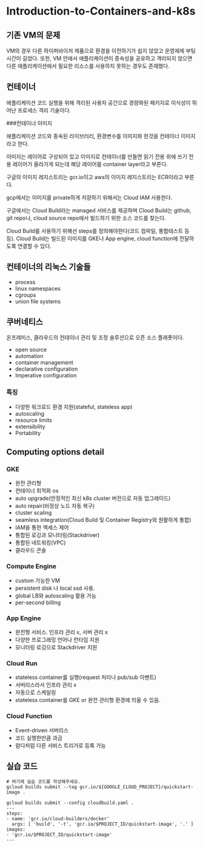 # Introduction-to-Containers-and-k8s

## 기존 VM의 문제

VM의 경우 다른 하이퍼바이저 제품으로 환경을 이전하기가 쉽지 않았고 운영체제 부팅 시간이 길었다. 또한, VM 안에서 애플리케이션이 종속성을 공유하고 격리되지 않으면 다른 애플리케이션에서 필요한 리소스를 사용하지 못하는 경우도 존재했다.

## 컨테이너

애플리케이션 코드 실행을 위해 격리된 사용자 공간으로 경량화된 패키지로 이식성이 뛰어난 프로세스 격리 기술이다.

###컨테이너 이미지

애플리케이션 코드와 종속된 라이브러리, 환경변수를 이미지화 한것을 컨테이너 이미지라고 한다.

이미지는 레이어로 구성되어 있고 이미지로 컨테이너를 만들면 읽기 전용 위에 쓰기 전용 레이어가 올라가게 되는데 해당 레이어를 container layer라고 부른다.

구글의 이미지 레지스트리는 gcr.io이고 aws의 이미지 레지스트리는 ECR이라고 부른다.

gcp에서는 이미지를 private하게 저장하기 위해서는 Cloud IAM 사용한다.

구글에서는 Cloud Build라는 managed 서비스를 제공하며 Cloud Build는 github, git repo나, cloud source repo에서 빌드하기 위한 소스 코드를 찾는다.

Cloud Build를 사용하기 위해선 steps를 정의해야한다(코드 컴파일, 통합테스트 등등). Cloud Build는 빌드된 이미지를 GKE나 App engine, cloud function에 전달하도록 연결할 수 있다.

## 컨테이너의 리눅스 기술들
- process
- linux namespaces
- cgroups
- union file systems

## 쿠버네티스

온프레미스, 클라우드의 컨테이너 관리 및 조정 솔루션으로 오픈 소스 플래폿이다.
- open source
- automation
- container management
- declarative configuration
- Imperative configuration

### 특징

- 다양한 워크로드 환경 지원(stateful, stateless app)
- autoscaling
- resource limits
- extensibility
- Portability

## Computing options detail

### GKE
- 완전 관리형
- 컨테이너 최적화 os
- auto upgrade(안정적인 최신 k8s cluster 버전으로 자동 업그레이드)
- auto repair(비정상 노드 자동 복구)
- cluster scaling
- seamless integration(Cloud Build 및 Container Registry와 원활하게 통합)
- IAM을 통한 액세스 제어
- 통합된 로깅과 모니터링(Stackdriver)
- 통합된 네트워킹(VPC)
- 클라우드 콘솔

### Compute Engine

- custom 가능한 VM
- persistent disk 나 local ssd 사용.
- global LB와 autoscaling 활용 가능
- per-second billing

### App Engine

- 완전형 서비스. 인프라 관리 x, 서버 관리 x
- 다양한 프로그래밍 언어나 런타임 지원
- 모니터링 로깅으로 Stackdriver 지원

### Cloud Run

- stateless container를 실행(request 처리나 pub/sub 이벤트)
- 서버리스라서 인프라 관리 x
- 자동으로 스케일링
- stateless container를 GKE or 완전 관리형 환경에 띄울 수 있음.

### Cloud Function

- Event-driven 서버리스
- 코드 실행한만큼 과금
- 람다처럼 다른 서비스 트리거로 등록 가능

## 실습 코드

```
# 여기에 실습 코드를 작성해주세요.
gcloud builds submit --tag gcr.io/${GOOGLE_CLOUD_PROJECT}/quickstart-image .

gcloud builds submit --config cloudbuild.yaml .
---
steps:
- name: 'gcr.io/cloud-builders/docker'
  args: [ 'build', '-t', 'gcr.io/$PROJECT_ID/quickstart-image', '.' ]
images:
- 'gcr.io/$PROJECT_ID/quickstart-image'
---
```
